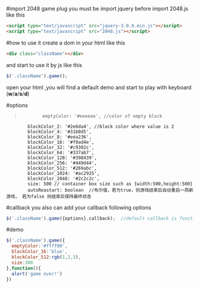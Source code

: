 #import 2048 game plug
you must be import jquery before import 2048.js like this

```html
<script type="text/javascript" src="jquery-3.0.0.min.js"></script>
<script type="text/javascript" src="2048.js"></script>

```

#how to use it
create a dom in your html like this
```html
<div class="className"></div>
```

and start to use it by js like this
```javascript
$('.className').game();
```

open your html ,you will find a default demo and start to play with keyboard (**w**/**a**/**s**/**d**)

#options
>             emptyColor: '#eeeeee', //color of empty block
            blockColor_2: '#2e6da4', //block color where value is 2
            blockColor_4: '#31b0d5',
            blockColor_8: '#eea236',
            blockColor_16: '#f0ad4e',
            blockColor_32: '#c9302c',
            blockColor_64: '#337ab7',
            blockColor_128: '#398439',
            blockColor_256: '#449d44',
            blockColor_512: '#269abc',
            blockColor_1024: '#ac2925',
            blockColor_2048: '#2c2c2c',
            size: 500 // container box size such as {width:500,height:500}
            autoReastart: boolean  //布尔值，若为true，则游戏结束后自动重启一局新游戏， 若为false 则结束后保持最终状态
            
#callback
you also can add your callback following options
```javascript
$('.className').game({options},callback);  //default callback is function(){alert('game over')}
```
#demo
```javascript
$('.className').game({
  emptyColor:'#ffff00',
  blockColor_16:'blue',
  blockColor_512:rgb(1,2,3),
  size:300
},function(){
  alert('game over!')
})
```
